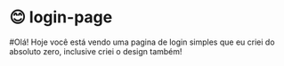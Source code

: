 # 😊 login-page

#Olá! Hoje você está vendo uma pagina de login simples que eu criei do absoluto zero, inclusive criei o design também!

